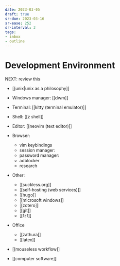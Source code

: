 ```yaml
---
date: 2023-03-05
draft: true
sr-due: 2023-03-16
sr-ease: 252
sr-interval: 3
tags:
- inbox
- outline
---
```


# Development Environment

NEXT: review this

- [[unix|unix as a philosophy]]
- Windows manager: [[dwm]]
- Terminal: [[kitty (terminal emulator)]]
- Shell: [[z shell]]
- Editor: [[neovim (text editor)]]
- Browser:
  - vim keybindings
  <!-- TODO: add materials -->
  - session manager:
  - password manager:
  - adblocker
  - research
- Other:
  - [[suckless.org]]
  - [[self-hosting (web services)]]
  - [[hugo]]
  - [[microsoft windows]]
  - [[zotero]]
  - [[git]]
  - [[fzf]]
- Office

  - [[zathura]]
  - [[latex]]

- [[mouseless workflow]]
- [[computer software]]